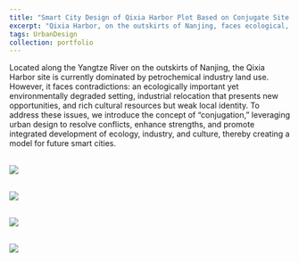 ```yaml
---
title: "Smart City Design of Qixia Harbor Plot Based on Conjugate Site Theory"
excerpt: "Qixia Harbor, on the outskirts of Nanjing, faces ecological, industrial, and cultural challenges but also new opportunities. By applying the concept of “conjugation,” the plan uses urban design to resolve conflicts, enhance strengths, and shape a model for future smart cities.<br/><img src='https://ZhuCY-99.github.io/academicpage/images/port2Fig0.jpg'>"
tags: UrbanDesign
collection: portfolio
---
```


Located along the Yangtze River on the outskirts of Nanjing, the Qixia Harbor site is currently dominated by petrochemical industry land use. However, it faces contradictions: an ecologically important yet environmentally degraded setting, industrial relocation that presents new opportunities, and rich cultural resources but weak local identity. To address these issues, we introduce the concept of “conjugation,” leveraging urban design to resolve conflicts, enhance strengths, and promote integrated development of ecology, industry, and culture, thereby creating a model for future smart cities.

<br/><img src='https://ZhuCY-99.github.io/academicpage/images/port2Fig1.jpg'>

<br/><img src='https://ZhuCY-99.github.io/academicpage/images/port2Fig2.jpg'>

<br/><img src='https://ZhuCY-99.github.io/academicpage/images/port2Fig3.jpg'>

<br/><img src='https://ZhuCY-99.github.io/academicpage/images/port2Fig4.jpg'>
